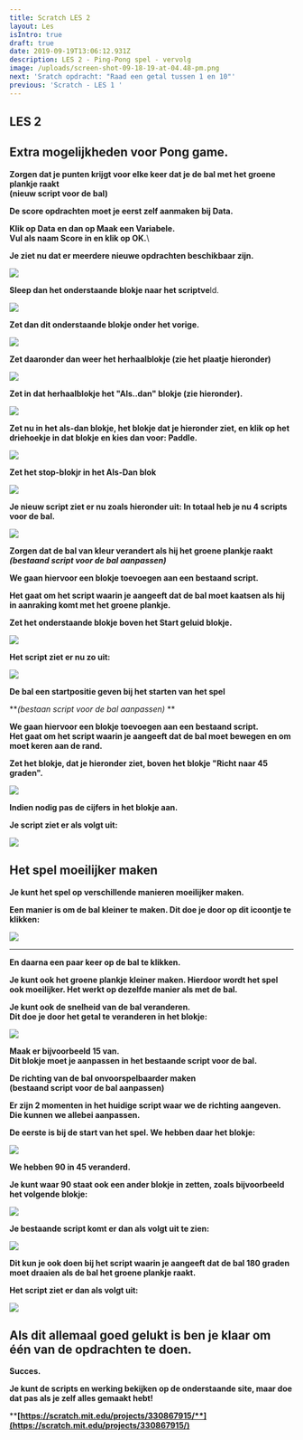 ```yaml
---
title: Scratch LES 2
layout: Les
isIntro: true
draft: true
date: 2019-09-19T13:06:12.931Z
description: LES 2 - Ping-Pong spel - vervolg
image: /uploads/screen-shot-09-18-19-at-04.48-pm.png
next: 'Sratch opdracht: "Raad een getal tussen 1 en 10"'
previous: 'Scratch - LES 1 '
---
```

## **LES 2**

## **Extra mogelijkheden voor Pong game.**

**Zorgen dat je punten krijgt voor elke keer dat je de bal met het groene plankje raakt** \
**(nieuw script voor de bal)**

**De score opdrachten moet je eerst zelf aanmaken bij Data.**

**Klik op Data en dan op Maak een Variabele.** \
**Vul als naam Score in en klik op OK.**\

**Je ziet nu dat er meerdere nieuwe opdrachten beschikbaar zijn.**

![](/uploads/variabele.png)

**Sleep dan het onderstaande blokje naar het scriptve**ld.

![](/uploads/blokje.png)

**Zet dan dit onderstaande blokje onder het vorige.**

![](/uploads/blokje-2.png)

**Zet daaronder dan weer het herhaalblokje (zie het plaatje hieronder)**

![](/uploads/blokje-3.png)

**Zet in dat herhaalblokje het "Als..dan" blokje (zie hieronder).**

![](/uploads/blokje-4.png)

**Zet nu in het als-dan blokje, het blokje dat je hieronder ziet, en klik op het driehoekje in dat blokje en kies dan voor: Paddle.**

![](/uploads/blokje-5.png)

**Zet het stop-blokjr in het Als-Dan blok**

![](/uploads/blokje-6.png)

**Je nieuw script ziet er nu zoals hieronder uit: In totaal heb je nu 4 scripts voor de bal.**

![](/uploads/scorescript-2.png)

**Zorgen dat de bal van kleur verandert als hij het groene plankje raakt** \
_**(bestaand script voor de bal aanpassen)**_

**We gaan hiervoor een blokje toevoegen aan een bestaand script.**

**Het gaat om het script waarin je aangeeft dat de bal moet kaatsen als hij in aanraking komt met het groene plankje.**

**Zet het onderstaande blokje  boven het Start geluid blokje.**

![](/uploads/kleurblokje.png)

**Het script ziet er nu zo uit:**

![](/uploads/scriptblokje-aangepast.png)

**De bal een startpositie geven bij het starten van het spel**

**_(bestaan script voor de bal aanpassen)_
**

**We gaan hiervoor een blokje toevoegen aan een bestaand script.**\
**Het gaat om het script waarin je aangeeft dat de bal moet bewegen en om moet keren aan de rand.**

**Zet het blokje, dat je hieronder ziet, boven het blokje "Richt naar 45 graden".**

![](/uploads/ga-naar.png)

**Indien nodig pas de cijfers in het blokje aan.**

**Je script ziet er als volgt uit:**

![](/uploads/toon-script-9.png)

## **Het spel moeilijker maken**

**Je kunt het spel op verschillende manieren moeilijker maken.**

**Een manier is om de bal kleiner te maken. Dit doe je door op dit icoontje te klikken:**

![](/uploads/screen-shot-09-23-19-at-05.40-pm.png)

- - -

**En daarna een paar keer op de bal te klikken.**

**Je kunt ook het groene plankje kleiner maken. Hierdoor wordt het spel ook moeilijker. Het werkt op dezelfde manier als met de bal.**

**Je kunt ook de snelheid van de bal veranderen.** \
**Dit doe je door het getal te veranderen in het blokje:**

![](/uploads/neem-stappen.png)

**Maak er bijvoorbeeld 15 van.** \
**Dit blokje moet je aanpassen in het bestaande script voor de bal.**

**De richting van de bal onvoorspelbaarder maken** \
**(bestaand script voor de bal aanpassen)**

**Er zijn 2 momenten in het huidige script waar we de richting aangeven.** \
**Die kunnen we allebei aanpassen.**

**De eerste is bij de start van het spel. We hebben daar het blokje:**

![](/uploads/richt-naar-graden.png)

**We hebben 90 in 45 veranderd.**

**Je kunt waar 90 staat ook een ander blokje in zetten, zoals bijvoorbeeld het volgende blokje:**

![](/uploads/willekeurig-getal.png)

**Je bestaande script komt er dan als volgt uit te zien:**

![](/uploads/toon-script-10.png)

**Dit kun je ook doen bij het script waarin je aangeeft dat de bal 180 graden moet draaien als de bal het groene plankje raakt.**

**Het script ziet er dan als volgt uit:**

![](/uploads/toon-script-11.png)



## **Als dit allemaal goed gelukt is ben je klaar om één van de opdrachten te doen.**

**Succes.**

**Je kunt de scripts en werking bekijken op de onderstaande site, maar doe dat pas als je zelf alles gemaakt hebt!**

****[**https://scratch.mit.edu/projects/330867915/**](https://scratch.mit.edu/projects/330867915/)****
